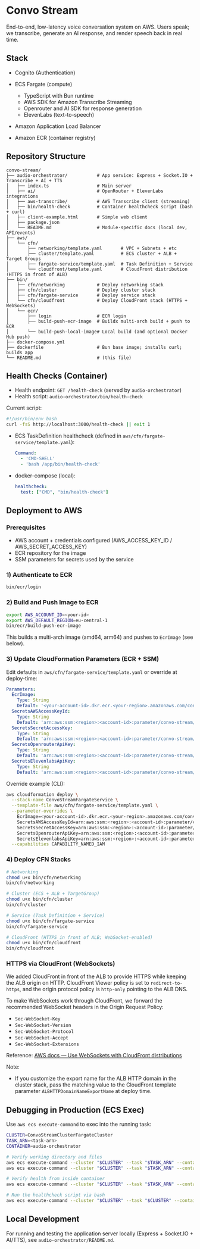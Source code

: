 # Convo Stream

End-to-end, low-latency voice conversation system on AWS. Users speak; we transcribe, generate an AI response, and render speech back in real time.

## Stack

- Cognito (Authentication)
- ECS Fargate (compute)
  - TypeScript with Bun runtime
  - AWS SDK for Amazon Transcribe Streaming
  - Openrouter and AI SDK for response generation 
  - ElevenLabs (text-to-speech)

- Amazon Application Load Balancer
- Amazon ECR (container registry)

## Repository Structure

```
convo-stream/
├── audio-orchestrator/           # App service: Express + Socket.IO + Transcribe + AI + TTS
│   ├── index.ts                  # Main server
│   ├── ai/                       # OpenRouter + ElevenLabs integrations
│   ├── aws-transcribe/           # AWS Transcribe client (streaming)
│   ├── bin/health-check          # Container healthcheck script (bash + curl)
│   ├── client-example.html       # Simple web client
│   ├── package.json
│   └── README.md                 # Module-specific docs (local dev, API/events)
├── aws/
│   └── cfn/
│       ├── networking/template.yaml       # VPC + Subnets + etc
│       ├── cluster/template.yaml          # ECS cluster + ALB + Target Groups
│       ├── fargate-service/template.yaml  # Task Definition + Service
│       └── cloudfront/template.yaml       # CloudFront distribution (HTTPS in front of ALB)
├── bin/
│   ├── cfn/networking            # Deploy networking stack
│   ├── cfn/cluster               # Deploy cluster stack
│   ├── cfn/fargate-service       # Deploy service stack
│   └── cfn/cloudfront            # Deploy CloudFront stack (HTTPS + WebSockets)
│   └── ecr/
│       ├── login                 # ECR login
│       ├── build-push-ecr-image  # Buildx multi-arch build + push to ECR
│       └── build-push-local-image# Local build (and optional Docker Hub push)
├── docker-compose.yml
├── dockerfile                    # Bun base image; installs curl; builds app
└── README.md                     # (this file)
```

## Health Checks (Container)

- Health endpoint: `GET /health-check` (served by `audio-orchestrator`)
- Health script: `audio-orchestrator/bin/health-check`

Current script:
```bash
#!/usr/bin/env bash
curl -fsS http://localhost:3000/health-check || exit 1
```

- ECS TaskDefinition healthcheck (defined in `aws/cfn/fargate-service/template.yaml`):
  ```yaml
  Command:
    - 'CMD-SHELL'
    - 'bash /app/bin/health-check'
  ```
- docker-compose (local):
  ```yaml
  healthcheck:
    test: ["CMD", "bin/health-check"]
  ```

## Deployment to AWS

### Prerequisites

- AWS account + credentials configured (AWS_ACCESS_KEY_ID / AWS_SECRET_ACCESS_KEY)
- ECR repository for the image
- SSM parameters for secrets used by the service

### 1) Authenticate to ECR

```bash
bin/ecr/login
```

### 2) Build and Push Image to ECR

```bash
export AWS_ACCOUNT_ID=<your-id>
export AWS_DEFAULT_REGION=eu-central-1
bin/ecr/build-push-ecr-image
```

This builds a multi-arch image (amd64, arm64) and pushes to `EcrImage` (see below).

### 3) Update CloudFormation Parameters (ECR + SSM)

Edit defaults in `aws/cfn/fargate-service/template.yaml` or override at deploy-time:

```yaml
Parameters:
  EcrImage:
    Type: String
    Default: '<your-account-id>.dkr.ecr.<your-region>.amazonaws.com/convo-stream'
  SecretsAWSAccessKeyId:
    Type: String
    Default: 'arn:aws:ssm:<region>:<account-id>:parameter/convo-stream/AWS_ACCESS_KEY_ID'
  SecretsSecretAccessKey:
    Type: String
    Default: 'arn:aws:ssm:<region>:<account-id>:parameter/convo-stream/AWS_SECRET_ACCESS_KEY'
  SecretsOpenrouterApiKey:
    Type: String
    Default: 'arn:aws:ssm:<region>:<account-id>:parameter/convo-stream/OPENROUTER_API_KEY'
  SecretsElevenlabsApiKey:
    Type: String
    Default: 'arn:aws:ssm:<region>:<account-id>:parameter/convo-stream/ELEVENLABS_API_KEY'
```

Override example (CLI):
```bash
aws cloudformation deploy \
  --stack-name ConvoStreamFargateService \
  --template-file aws/cfn/fargate-service/template.yaml \
  --parameter-overrides \
    EcrImage=<your-account-id>.dkr.ecr.<your-region>.amazonaws.com/convo-stream:latest \
    SecretsAWSAccessKeyId=arn:aws:ssm:<region>:<account-id>:parameter/convo-stream/AWS_ACCESS_KEY_ID \
    SecretsSecretAccessKey=arn:aws:ssm:<region>:<account-id>:parameter/convo-stream/AWS_SECRET_ACCESS_KEY \
    SecretsOpenrouterApiKey=arn:aws:ssm:<region>:<account-id>:parameter/convo-stream/OPENROUTER_API_KEY \
    SecretsElevenlabsApiKey=arn:aws:ssm:<region>:<account-id>:parameter/convo-stream/ELEVENLABS_API_KEY \
  --capabilities CAPABILITY_NAMED_IAM
```

### 4) Deploy CFN Stacks

```bash
# Networking
chmod u+x bin/cfn/networking
bin/cfn/networking

# Cluster (ECS + ALB + TargetGroup)
chmod u+x bin/cfn/cluster
bin/cfn/cluster

# Service (Task Definition + Service)
chmod u+x bin/cfn/fargate-service
bin/cfn/fargate-service

# CloudFront (HTTPS in front of ALB; WebSocket-enabled)
chmod u+x bin/cfn/cloudfront
bin/cfn/cloudfront
```

### HTTPS via CloudFront (WebSockets)

We added CloudFront in front of the ALB to provide HTTPS while keeping the ALB origin on HTTP. CloudFront Viewer policy is set to `redirect-to-https`, and the origin protocol policy is `http-only` pointing to the ALB DNS.

To make WebSockets work through CloudFront, we forward the recommended WebSocket headers in the Origin Request Policy:

- `Sec-WebSocket-Key`
- `Sec-WebSocket-Version`
- `Sec-WebSocket-Protocol`
- `Sec-WebSocket-Accept`
- `Sec-WebSocket-Extensions`

Reference: [AWS docs — Use WebSockets with CloudFront distributions](https://docs.aws.amazon.com/AmazonCloudFront/latest/DeveloperGuide/distribution-working-with.websockets.html#distribution-working-with.websockets.recomended-settings)

Note:
- If you customize the export name for the ALB HTTP domain in the cluster stack, pass the matching value to the CloudFront template parameter `ALBHTTPDomainNameExportName` at deploy time.

## Debugging in Production (ECS Exec)

Use `aws ecs execute-command` to exec into the running task:

```bash
CLUSTER=ConvoStreamClusterFargateCluster
TASK_ARN=<task-arn>
CONTAINER=audio-orchestrator

# Verify working directory and files
aws ecs execute-command --cluster "$CLUSTER" --task "$TASK_ARN" --container "$CONTAINER" --interactive --command "pwd"
aws ecs execute-command --cluster "$CLUSTER" --task "$TASK_ARN" --container "$CONTAINER" --interactive --command "ls -l"

# Verify health from inside container
aws ecs execute-command --cluster "$CLUSTER" --task "$TASK_ARN" --container "$CONTAINER" --interactive --command "curl -v http://localhost:3000/health-check"

# Run the healthcheck script via bash
aws ecs execute-command --cluster "$CLUSTER" --task "$CLUSTER" --container "$CONTAINER" --interactive --command "chmod +x /app/bin/health-check && bash /app/bin/health-check"
```

## Local Development

For running and testing the application server locally (Express + Socket.IO + AI/TTS), see `audio-orchestrator/README.md`.